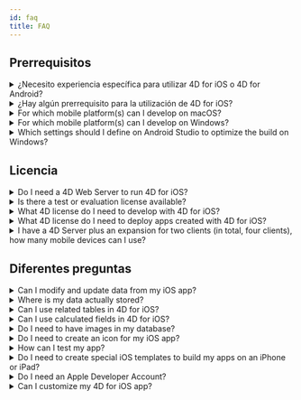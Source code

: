 ```yaml
---
id: faq
title: FAQ
---
```


## Prerrequisitos



<details><summary style= {{ fontWeight: "bold", marginBottom: "20px" }}>¿Necesito experiencia específica para utilizar 4D for iOS o 4D for Android?</summary>

No. Con 4D for iOS y 4D for Android, puede crear fácilmente proyectos móviles directamente desde 4D, sin necesidad de experiencia previa en la creación de aplicaciones iOS o Android nativas.

El editor de proyectos móviles se ha diseñado para que no necesite ningún conocimiento específico en el desarrollo de aplicaciones móviles.

</details>



<details>
<summary style= {{ fontWeight: "bold" , marginBottom: "20px" }}>¿Hay algún prerrequisito para la utilización de 4D for iOS?</summary>

See the requirements list [here](../getting-started/requirements.md).

</details>

<details><summary style= {{ fontWeight: "bold" , marginBottom: "20px" }}>For which mobile platform(s) can I develop on macOS?</summary>

You can develop for both the iOS and Android mobile platforms.

</details>

<details><summary style= {{ fontWeight: "bold" , marginBottom: "20px" }}>For which mobile platform(s) can I develop on Windows?</summary>

You can only develop for the Android platform.

For the iOS platform, we need XCode to compile the final application and to run the Simulator.

</details>

<details>
<summary style= {{ fontWeight: "bold" , marginBottom: "20px" }}>Which settings should I define on Android Studio to optimize the build on Windows?</summary>

To make sure the build of your app is fast enough, you need to minimize the impact of your antivirus software on the build speed. To do so, follow the instructions mentioned [here](https://developer.android.com/studio/intro/studio-config#antivirus-impact).

</details>


## Licencia

<details><summary style= {{ fontWeight: "bold" , marginBottom: "20px" }}>Do I need a 4D Web Server to run 4D for iOS?</summary>

No. 4D for iOS is included in 4D Server v17 R2 and up.

</details>



<details>
<summary style= {{ fontWeight: "bold" , marginBottom: "20px" }}>Is there a test or evaluation license available?</summary>

If you already have a 4D Developer Pro or 4D Server license for 4D v17 R2 or newer, 4D for iOS is included.

If you're not a 4D Partner or don't participate in the 4D Maintenance program, you have to wait for 4D v18.

</details>


<details><summary style= {{ fontWeight: "bold" , marginBottom: "20px" }}>What 4D license do I need to develop with 4D for iOS?</summary>

You need a 4D Developer Pro v17 R2 or newer (macOS) license to develop 4D for iOS apps.

</details>


<details><summary style= {{ fontWeight: "bold" , marginBottom: "20px" }}>What 4D license do I need to deploy apps created with 4D for iOS?</summary>

You need a 4D Server (macOS or Windows) v17 R2 or newer license to deploy 4D for iOS apps.

There's no additional license needed. Your 4D for iOS apps will share the same licenses as those for 4D Remote (client).

Clients can connect on Macs, Windows PCs, or iPhones, as long as the total amount of concurrent users are covered by the 4D Server license.

</details>


<details><summary style= {{ fontWeight: "bold" , marginBottom: "20px" }}>I have a 4D Server plus an expansion for two clients (in total, four clients), how many mobile devices can I use?</summary>

You can use up to four mobile devices.

</details>


## Diferentes preguntas

<details><summary style= {{ fontWeight: "bold" , marginBottom: "20px" }}>Can I modify and update data from my iOS app?</summary>

Yes, of course.

</details>

<details><summary style= {{ fontWeight: "bold" , marginBottom: "20px" }}>Where is my data actually stored?</summary>

Your data is stored locally on your iOS device. This allows you to access your data in offline mode.

</details>


<details><summary style= {{ fontWeight: "bold" , marginBottom: "20px" }}>Can I use related tables in 4D for iOS?</summary>

We know that you use a lot related tables for your business applications and we're working on accessing related tables for a future 4D for iOS release.

</details>


<details><summary style= {{ fontWeight: "bold" , marginBottom: "20px" }}>Can I use calculated fields in 4D for iOS?</summary>

You can create pre-calculated fields in 4D and publish them from the [Structure section]`(project-definition-structure.html)` of the 4D for iOS project editor.

</details>


<details><summary style= {{ fontWeight: "bold" , marginBottom: "20px" }}>Do I need to have images in my database?</summary>

Images are not mandatory, but we highly recommend that you use images to offer the best user experience.

4D for iOS offers a variety of [list form]`(list-form-templates.html)` and [detail form]`(detail-form-templates.html)` templates. With or without images, with charts...

</details>

<details><summary style= {{ fontWeight: "bold" , marginBottom: "20px" }}>Do I need to create an icon for my iOS app?</summary>

It's highly recommended to have an icon for your 4D for iOS app. If you don't have one, the default icon (the 4D logo) will be displayed.

If you already have an icon for your 4D Desktop application, you can drag and drop it directly into the icon area on the [General]`(general.html)` section of the project editor.

</details>


<details><summary style= {{ fontWeight: "bold" , marginBottom: "20px" }}>How can I test my app?</summary>

4D for iOS allows you to test your apps in the [Simulator]`(simulator.html)`. To test your app on your iOS device you need to have a **paying Apple developer account** (install-device.html) (iPhone and iPad).

**Note:** to intall your app with a **free developer account**, you can open your generated iOS project and install your app using Xcode.

</details>


<details><summary style= {{ fontWeight: "bold" , marginBottom: "20px" }}>Do I need to create special iOS templates to build my apps on an iPhone or iPad?</summary>

All of templates available in 4D for iOS are optimized for the iPhone. They also work well on iPads.

</details>



<details><summary style= {{ fontWeight: "bold" , marginBottom: "20px" }}>Do I need an Apple Developer Account?</summary>

To test your app, you'll need to create at least a [free Apple Developer account]`(free-developer-account.html)`.

To deploy a 4D for iOS app, you'll need to enroll in the [Apple Developer Enterprise Program]`(register-apple-developer-enterprise-program.html)` (for an in-house deployment) or in the [Apple Developer Program]`(register-apple-developer-program-organization.html)` (for an App Store deployment).

</details>

<details><summary style= {{ fontWeight: "bold" , marginBottom: "20px" }}>Can I customize my 4D for iOS app?</summary>

4D for iOS generates a real Xcode project that you can [open and modify]`(open-xcode.html)` according to your needs.

</details>





